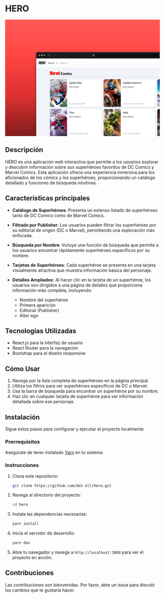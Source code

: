 # HERO

<img src="./assets/hero.webp">

## Descripción

HERO es una aplicación web interactiva que permite a los usuarios explorar y descubrir información sobre sus superhéroes favoritos de DC Comics y Marvel Comics. Esta aplicación ofrece una experiencia inmersiva para los aficionados de los cómics y los superhéroes, proporcionando un catálogo detallado y funciones de búsqueda intuitivas.

## Características principales

- **Catálogo de Superhéroes**: Presenta un extenso listado de superhéroes tanto de DC Comics como de Marvel Comics.

- **Filtrado por Publisher**: Los usuarios pueden filtrar los superhéroes por su editorial de origen (DC o Marvel), permitiendo una exploración más enfocada.

- **Búsqueda por Nombre**: Incluye una función de búsqueda que permite a los usuarios encontrar rápidamente superhéroes específicos por su nombre.

- **Tarjetas de Superhéroes**: Cada superhéroe se presenta en una tarjeta visualmente atractiva que muestra información básica del personaje.

- **Detalles Ampliados**: Al hacer clic en la tarjeta de un superhéroe, los usuarios son dirigidos a una página de detalles que proporciona información más completa, incluyendo:
  - Nombre del superhéroe
  - Primera aparición
  - Editorial (Publisher)
  - Alter ego

## Tecnologías Utilizadas

- React.js para la interfaz de usuario
- React Router para la navegación
- Bootstrap para el diseño responsive

## Cómo Usar

1. Navega por la lista completa de superhéroes en la página principal.
2. Utiliza los filtros para ver superhéroes específicos de DC o Marvel.
3. Usa la barra de búsqueda para encontrar un superhéroe por su nombre.
4. Haz clic en cualquier tarjeta de superhéroe para ver información detallada sobre ese personaje.

## Instalación
Sigue estos pasos para configurar y ejecutar el proyecto localmente.

### Prerrequisitos

Asegúrate de tener instalado [Yarn](https://yarnpkg.com/getting-started/install) en tu sistema.

### Instrucciones

1. Clona este repositorio:

    ```bash 
    git clone https://github.com/dot-all/hero.git
    ```

2. Navega al directorio del proyecto:

    ```bash
    cd hero
    ```

3. Instala las dependencias necesarias:

    ```bash 
    yarn install
    ```

4. Inicia el servidor de desarrollo:

    ```bash
    yarn dev
    ```

5. Abre tu navegador y navega a `http://localhost:3000` para ver el proyecto en acción.


## Contribuciones

Las contribuciones son bienvenidas. Por favor, abre un issue para discutir los cambios que te gustaría hacer.

